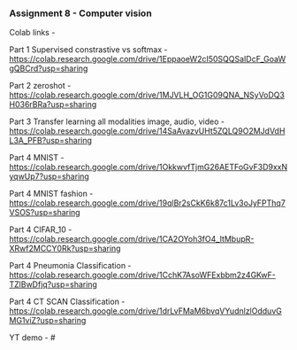 ### Assignment 8 - Computer vision

Colab links - 

Part 1 Supervised constrastive vs softmax - https://colab.research.google.com/drive/1EppaoeW2cI50SQQSaIDcF_GoaWgQBCrd?usp=sharing

Part 2 zeroshot - https://colab.research.google.com/drive/1MJVLH_OG1G09QNA_NSyVoDQ3H036rBRa?usp=sharing

Part 3 Transfer learning all modalities image, audio, video - https://colab.research.google.com/drive/14SaAvazvUHt5ZQLQ9O2MJdVdHL3A_PFB?usp=sharing

Part 4 MNIST - https://colab.research.google.com/drive/1OkkwvfTjmG26AETFoGvF3D9xxNyqwUp7?usp=sharing

Part 4 MNIST fashion - https://colab.research.google.com/drive/19qlBr2sCkK6k87c1Lv3oJyFPThq7VSOS?usp=sharing

Part 4 CIFAR_10 - https://colab.research.google.com/drive/1CA2OYoh3fO4_ItMbupR-XRwf2MCCY0Rk?usp=sharing

Part 4 Pneumonia Classification - https://colab.research.google.com/drive/1CchK7AsoWFExbbm2z4GKwF-TZlBwDfjq?usp=sharing

Part 4 CT SCAN Classification - https://colab.research.google.com/drive/1drLvFMaM6bvqVYudnlzlOdduvGMG1viZ?usp=sharing


YT demo - #

